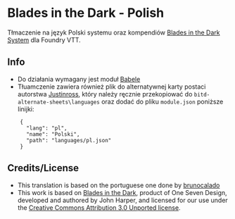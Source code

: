 # Blades in the Dark - Polish
Tłmaczenie na język Polski systemu oraz kompendiów [Blades in the Dark System](https://github.com/megastruktur/foundryvtt-blades-in-the-dark) dla Foundry VTT.

## Info
- Do działania wymagany jest moduł [Babele](https://foundryvtt.com/packages/babele) 
- Tłuamczenie zawiera również plik do alternatywnej karty postaci autorstwa [Justinross](https://github.com/justinross/), który należy ręcznie przekopiować do `bitd-alternate-sheets\languages` oraz dodać do pliku `module.json` poniższe linijki:
```
    {
      "lang": "pl",
      "name": "Polski",
      "path": "languages/pl.json"
    }
```
## Credits/License
- This translation is based on the portuguese one done by [brunocalado](https://github.com/brunocalado/bid-pt-br)
- This work is based on [Blades in the Dark](http://www.bladesinthedark.com), product of One Seven Design, developed and authored by John Harper, and licensed for our use under the [Creative Commons Attribution 3.0 Unported license](http://creativecommons.org/licenses/by/3.0/).
